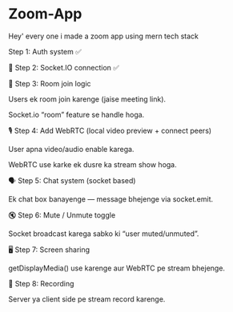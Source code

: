 # Zoom-App
Hey' every one i made a zoom app using mern tech stack 

  Step 1: Auth system ✅

🔌 Step 2: Socket.IO connection ✅

🎥 Step 3: Room join logic

Users ek room join karenge (jaise meeting link).

Socket.io “room” feature se handle hoga.

🎙️ Step 4: Add WebRTC (local video preview + connect peers)

User apna video/audio enable karega.

WebRTC use karke ek dusre ka stream show hoga.

🗣️ Step 5: Chat system (socket based)

Ek chat box banayenge — message bhejenge via socket.emit.

🔇 Step 6: Mute / Unmute toggle

Socket broadcast karega sabko ki “user muted/unmuted”.

🖥️ Step 7: Screen sharing

getDisplayMedia() use karenge aur WebRTC pe stream bhejenge.

📼 Step 8: Recording

Server ya client side pe stream record karenge.